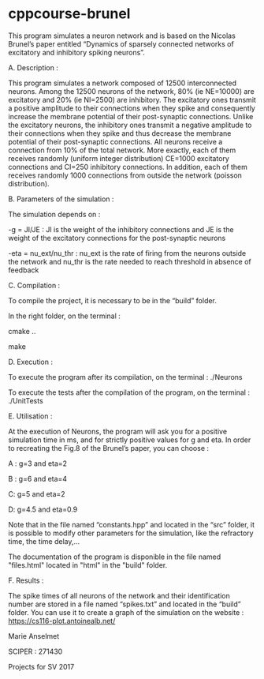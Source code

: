 # cppcourse-brunel

This program simulates a neuron network and is based on the Nicolas Brunel’s paper entitled “Dynamics of sparsely connected networks of excitatory and inhibitory spiking neurons”.



A. Description :

This program simulates a network composed of 12500 interconnected neurons. 
Among the 12500 neurons of the network, 80% (ie NE=10000) are excitatory and 20% (ie NI=2500) are inhibitory. 
The excitatory ones transmit a positive amplitude to their connections when they spike and consequently increase the membrane potential of their post-synaptic connections.
Unlike the excitatory neurons, the inhibitory ones transmit a negative amplitude to their connections when they spike and thus decrease the membrane potential of their post-synaptic connections.
All neurons receive a connection from 10% of the total network. 
More exactly, each of them receives randomly (uniform integer distribution) CE=1000 excitatory connections and CI=250 inhibitory connections.
In addition, each of them receives randomly 1000 connections from outside the network (poisson distribution).



B. Parameters of the simulation :

The simulation depends on :

-g = JI/JE : JI is the weight of the inhibitory connections and JE is the weight of the excitatory connections for the post-synaptic neurons

-eta = nu_ext/nu_thr : nu_ext is the rate of firing from the neurons outside the network and nu_thr is the rate needed to reach threshold in absence of feedback



C. Compilation :

To compile the project, it is necessary to be in the “build” folder.

In the right folder, on the terminal :

cmake ..   


make



D. Execution :

To execute the program after its compilation, on the terminal :   ./Neurons


To execute the tests after the compilation of the program, on the terminal :   ./UnitTests



E. Utilisation :

At the execution of Neurons, the program will ask you for a positive simulation time in ms, and for strictly positive values for g and eta.
In order to recreating the Fig.8 of the Brunel’s paper, you can choose :

A : g=3 and eta=2

B : g=6 and eta=4

C: g=5 and eta=2

D: g=4.5 and eta=0.9



Note that in the file named “constants.hpp” and located in the “src” folder, it is possible to modify other parameters for the simulation, like the refractory time, the time delay,…

The documentation of the program is disponible in the file named "files.html" located in "html" in the "build" folder.



F. Results :

The spike times of all neurons of the network and their identification number are stored in a file named “spikes.txt” and located in the “build” folder.
You can use it to create a graph of the simulation on the website : https://cs116-plot.antoinealb.net/









Marie Anselmet

SCIPER : 271430

Projects for SV 2017
